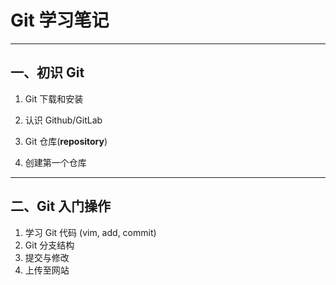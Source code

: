 # Git 学习笔记
---
## 一、初识 Git
1. Git 下载和安装

2. 认识 Github/GitLab
3. Git 仓库(**repository**)
4. 创建第一个仓库
---
## 二、Git 入门操作
1. 学习 Git 代码 (vim, add, commit)
2. Git 分支结构
3. 提交与修改
4. 上传至网站